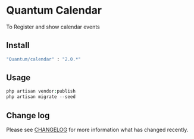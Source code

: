 # Quantum Calendar

To Register and show calendar events

## Install

``` bash
"Quantum/calendar" : "2.0.*"
```

## Usage

``` php
php artisan vendor:publish
php artisan migrate --seed
```

## Change log

Please see [CHANGELOG](CHANGELOG.md) for more information what has changed recently.

